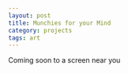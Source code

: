 ```yaml
---
layout: post
title: Munchies for your Mind
category: projects
tags: art
---
```


Coming soon to a screen near you
